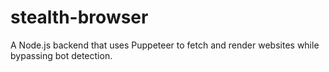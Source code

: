 # stealth-browser
A Node.js  backend that uses Puppeteer to fetch and render websites while bypassing bot detection.
